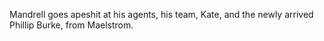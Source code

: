 Mandrell goes apeshit at his agents, his team, Kate, and the newly arrived Phillip Burke, from Maelstrom.